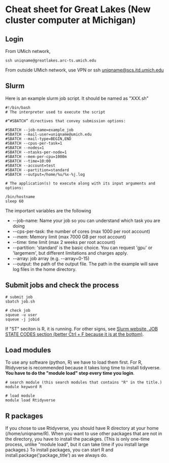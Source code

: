 # Cheat sheet for Great Lakes (New cluster computer at Michigan)

## Login

From UMich network,
```
ssh uniqname@greatlakes.arc-ts.umich.edu
```
From outside UMich network, use VPN or ssh uniqname@scs.itd.umich.edu

## Slurm

Here is an example slurm job script. It should be named as "XXX.sh"

```
#!/bin/bash
# The interpreter used to execute the script

#“#SBATCH” directives that convey submission options:

#SBATCH --job-name=example_job
#SBATCH --mail-user=uniqname@umich.edu
#SBATCH --mail-type=BEGIN,END
#SBATCH --cpus-per-task=1
#SBATCH --nodes=1
#SBATCH --ntasks-per-node=1
#SBATCH --mem-per-cpu=1000m 
#SBATCH --time=10:00
#SBATCH --account=test
#SBATCH --partition=standard
#SBATCH --output=/home/%u/%x-%j.log

# The application(s) to execute along with its input arguments and options:

/bin/hostname
sleep 60

```

The important variables are the following
- --job-name: Name your job so you can understand which task you are doing
- --cps-per-task: the number of cores (max 1000 per root account)
- --mem: Memory limit (max 7000 GB per root account)
- --time: time limit (max 2 weeks per root account)
- --partition: 'standard' is the basic choice. You can request 'gpu' or 'largemem', but different limitations and charges apply.
- --array: job array (e.g. --array=0-15)
- --output: the path of the output file. The path in the example will save log files in the home directory.


## Submit jobs and check the process

```
# submit job
sbatch job.sh

# check job
squeue -u user 
squeue -j jobid 
```

If "ST" seciton is R, it is running. For other signs, see [Slurm website, JOB STATE CODES section 
(better Ctrl + F because it is at the bottom)](https://slurm.schedmd.com/squeue.html).

## Load modules

To use any software (python, R) we have to load them first. For R, Rtidyverse is recommended because
it takes long time to install tidyverse. **You have to do the "module load" step every time you login**.

```
# search module (this search modules that contains "R" in the title.)
module keyword R

# load module 
module load Rtidyverse

```
## R packages

If you chose to use Rtidyverse, you should have R directory at your home (/home/uniqname/R).
When you want to use other packages that are not in the directory, you have to install the pacakges. 
(This is only one-time process, unlike "module load", but it can take time if you install large packages.)
To install packages, you can start R and install.package('package_title') as we always do. 




